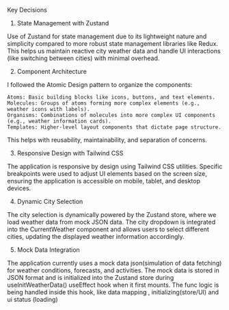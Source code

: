 Key Decisions
1. State Management with Zustand

Use of Zustand for state management due to its lightweight nature and simplicity compared to more robust state management libraries like Redux. 
This helps us maintain reactive city weather data and handle UI interactions (like switching between cities) with minimal overhead.

2. Component Architecture

I followed the Atomic Design pattern to organize the components:

    Atoms: Basic building blocks like icons, buttons, and text elements.
    Molecules: Groups of atoms forming more complex elements (e.g., weather icons with labels).
    Organisms: Combinations of molecules into more complex UI components (e.g., weather information cards).
    Templates: Higher-level layout components that dictate page structure.

This helps with reusability, maintainability, and separation of concerns.

3. Responsive Design with Tailwind CSS

The application is responsive by design using Tailwind CSS utilities. 
Specific breakpoints were used to adjust UI elements based on the screen size, ensuring the application is accessible on mobile, tablet, and desktop devices.

4. Dynamic City Selection

The city selection is dynamically powered by the Zustand store, where we load weather data from mock JSON data. 
The city dropdown is integrated into the CurrentWeather component and allows users to select different cities, updating the displayed weather information accordingly.

5. Mock Data Integration

The application currently uses a mock data json(simulation of data fetching) for weather conditions, forecasts, and activities. The mock data is stored in JSON format and is initialized into the Zustand store during useInitWeatherData() useEffect hook when it first mounts. 
The func logic is being handled inside this hook, like data mapping , initializing(store/UI) and ui status (loading)
